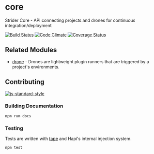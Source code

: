 # core

Strider Core - API connecting projects and drones for continuous integration/deployment

[![Build Status](https://travis-ci.org/Strider-CD/core.svg)](https://travis-ci.org/Strider-CD/core)
[![Code Climate](https://codeclimate.com/github/Strider-CD/core/badges/gpa.svg)](https://codeclimate.com/github/Strider-CD/core)
[![Coverage Status](https://coveralls.io/repos/Strider-CD/core/badge.svg?branch=master&service=github)](https://coveralls.io/github/Strider-CD/core?branch=master)

## Related Modules

* [drone](https://github.com/Strider-CD/drone) - Drones are lightweight plugin
  runners that are triggered by a project's environments.

## Contributing

[![js-standard-style](https://cdn.rawgit.com/feross/standard/master/badge.svg)](https://github.com/feross/standard)

### Building Documentation

```no-highlight
npm run docs
```

### Testing

Tests are written with [tape] and Hapi's internal injection system.

```sh
npm test
```

[tape]: https://github.com/substack/tape
